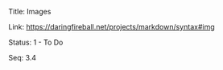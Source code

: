 Title:  Images

Link:   https://daringfireball.net/projects/markdown/syntax#img

Status: 1 - To Do

Seq:    3.4
